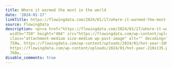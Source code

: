 ```yaml
---
title: Where it warmed the most in the world
date: '2024-01-17'
linkTitle: https://flowingdata.com/2024/01/17/where-it-warmed-the-most-in-the-world/
source: FlowingData
description: <p><a href="https://flowingdata.com/2024/01/17/where-it-warmed-the-most-in-the-world/"><img
  width="750" height="484" src="https://flowingdata.com/wp-content/uploads/2024/01/hot-year-750x484.png"
  class="attachment-medium size-medium wp-post-image" alt="" decoding="async" srcset="https://flowingdata.com/wp-content/uploads/2024/01/hot-year-750x484.png
  750w, https://flowingdata.com/wp-content/uploads/2024/01/hot-year-1090x703.png 1090w,
  https://flowingdata.com/wp-content/uploads/2024/01/hot-year-210x135.png 210w, https://flowingdata.com/wp-content/uploads/2024/01/hot-year-768x495.png
  768w, ...
disable_comments: true
---
```

<p><a href="https://flowingdata.com/2024/01/17/where-it-warmed-the-most-in-the-world/"><img width="750" height="484" src="https://flowingdata.com/wp-content/uploads/2024/01/hot-year-750x484.png" class="attachment-medium size-medium wp-post-image" alt="" decoding="async" srcset="https://flowingdata.com/wp-content/uploads/2024/01/hot-year-750x484.png 750w, https://flowingdata.com/wp-content/uploads/2024/01/hot-year-1090x703.png 1090w, https://flowingdata.com/wp-content/uploads/2024/01/hot-year-210x135.png 210w, https://flowingdata.com/wp-content/uploads/2024/01/hot-year-768x495.png 768w, ...